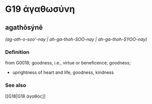 # G19 ἀγαθωσύνη

## agathōsýnē

_(ag-ath-o-soo'-nay | ah-ga-thoh-SOO-nay | ah-ga-thoh-SYOO-nay)_

### Definition

from G0018; goodness, i.e., virtue or beneficence; goodness; 

- uprightness of heart and life, goodness, kindness

### See also

[[G18|G18 ἀγαθός]]
